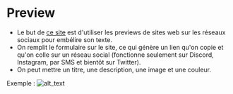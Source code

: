 # Preview
+ Le but de [ce site] est d'utiliser les previews de sites web sur les réseaux sociaux pour embélire son texte.
+ On remplit le formulaire sur le site, ce qui génère un lien qu'on copie et qu'on colle sur un réseau social (fonctionne seulement sur Discord, Instagram, par SMS et bientôt sur Twitter).
+ On peut mettre un titre, une description, une image et une couleur.

Exemple :
![alt_text](https://i.imgur.com/hXofouT.png)

[ce site]: https://discordembed.000webhostapp.com/
